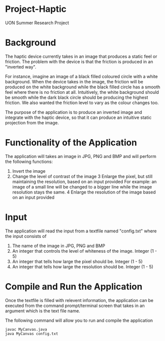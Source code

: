 # Project-Haptic
UON Summer Research Project

# Background

The haptic device currently takes in an image that produces a static feel or friction. The problem with the device is that the friction is produced in an "inverted way".

For instance, imagine an image of a black filled coloured circle with a white background. When the device takes in the image, the friction will be produced on the white background while the black filled circle has a smooth feel where there is no friction at all. Intuitively, the white background should be smooth while the dark black circle should be producing the highest friction. We also wanted the friction level to vary as the colour changes too.

The purpose of the application is to produce an inverted image and integrate with the haptic device, so that it can produce an intuitive static projection from the image.

# Functionality of the Application

The application will takes an image in JPG, PNG and BMP and will perform the following functions:
 1. Invert the image
 2. Change the level of contrast of the image
 3 Enlarge the pixel, but still maintaining the resolution, based on an input provided
    For example: an image of a small line will be changed to a bigger line while the image resolution stays the same.
 4 Enlarge the resolution of the image based on an input provided

# Input

The application will read the input from a textfile named "config.txt" where the input consists of
 1. The name of the image in JPG, PNG and BMP
 2. An integer that controls the level of whiteness of the image. Integer (1 - 5)
 3. An integer that tells how large the pixel should be. Integer (1 - 5)
 4. An integer that tells how large the resolution should be. Integer (1 - 5)
 
 # Compile and Run the Application

Once the textfile is filled with relevent information, the application can be executed from the command prompt/terminal screen that takes in an argument which is the text file name.

The following command will allow you to run and compile the application

```
javac MyCanvas.java
java MyCanvas config.txt
```

